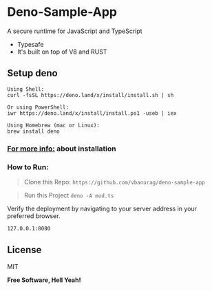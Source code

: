 # Deno-Sample-App

A secure runtime for JavaScript and TypeScript

  - Typesafe
  - It's built on top of V8 and RUST

## Setup deno

    Using Shell:
    curl -fsSL https://deno.land/x/install/install.sh | sh
    
    Or using PowerShell:
    iwr https://deno.land/x/install/install.ps1 -useb | iex
    
    Using Homebrew (mac or Linux):
    brew install deno

### [For more info:](https://github.com/denoland/deno_install) about installation

### How to Run:

> Clone this Repo:
`https://github.com/vbanurag/deno-sample-app`

> Run this Project
`deno -A mod.ts`

Verify the deployment by navigating to your server address in your preferred browser.

```sh
127.0.0.1:8080
```

License
----

MIT


**Free Software, Hell Yeah!**
